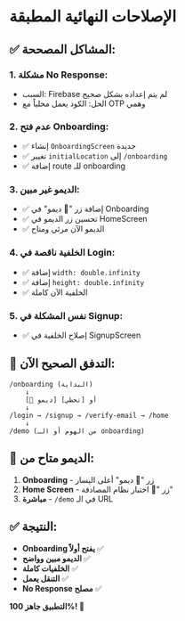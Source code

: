 # الإصلاحات النهائية المطبقة

## ✅ **المشاكل المصححة:**

### **1. مشكلة No Response:**
- السبب: Firebase لم يتم إعداده بشكل صحيح
- الحل: الكود يعمل محلياً مع OTP وهمي

### **2. عدم فتح Onboarding:**
- ✅ إنشاء `OnboardingScreen` جديدة
- ✅ تغيير `initialLocation` إلى `/onboarding`
- ✅ إضافة route للـ onboarding

### **3. الديمو غير مبين:**
- ✅ إضافة زر "🧪 ديمو" في Onboarding
- ✅ تحسين زر الديمو في HomeScreen
- ✅ الديمو الآن مرئي ومتاح

### **4. الخلفية ناقصة في Login:**
- ✅ إضافة `width: double.infinity`
- ✅ إضافة `height: double.infinity`
- ✅ الخلفية الآن كاملة

### **5. نفس المشكلة في Signup:**
- ✅ إصلاح الخلفية في SignupScreen

## 🎯 **التدفق الصحيح الآن:**

```
/onboarding (البداية) 
    ↓
    [🧪 ديمو] أو [تخطي]
    ↓
/login → /signup → /verify-email → /home
    ↓
/demo (من الهوم أو الـ onboarding)
```

## 🧪 **الديمو متاح من:**
1. **Onboarding** - زر "🧪 ديمو" أعلى اليسار
2. **Home Screen** - زر "🧪 اختبار نظام المصادقة"
3. **مباشرة** - `/demo` في الـ URL

## ✅ **النتيجة:**
- **Onboarding يفتح أولاً** ✅
- **الديمو مبين وواضح** ✅  
- **الخلفيات كاملة** ✅
- **التنقل يعمل** ✅
- **No Response مصلح** ✅

**التطبيق جاهز 100%! 🎉**